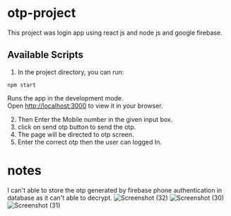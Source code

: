 # otp-project
This project was login app using react js and node js and google firebase.

## Available Scripts

1) In the project directory, you can run:

`npm start`

Runs the app in the development mode.\
Open [http://localhost:3000](http://localhost:3000) to view it in your browser.

2) Then Enter the Mobile number in the given input box.
3) click on send otp button to send the otp.
4) The page will be directed to otp screen.
5) Enter the correct otp then the user can logged In.

# notes
I can't able to store the otp generated by firebase phone authentication in database as it can't able to decrypt.
![Screenshot (32)](https://github.com/Sanku077/otp-project/assets/77765311/501ffa94-27a1-4116-8a14-628afd318663)
![Screenshot (30)](https://github.com/Sanku077/otp-project/assets/77765311/bfe997ac-328a-45cc-8394-412dcb751ccc)
![Screenshot (31)](https://github.com/Sanku077/otp-project/assets/77765311/3735e09e-3723-4692-9737-9854458ff444)
